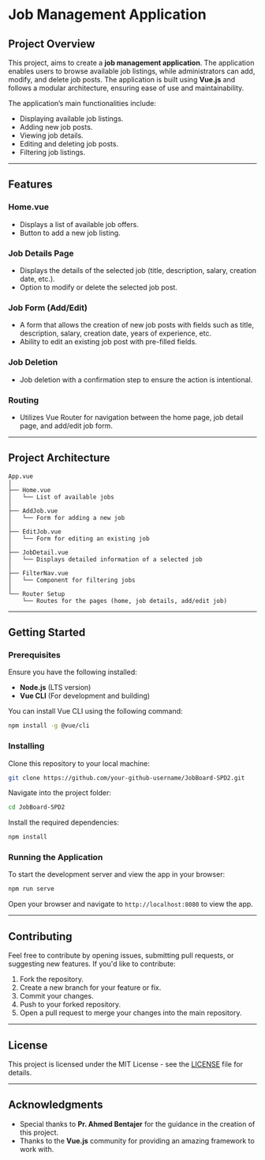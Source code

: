 
# **Job Management Application**

## **Project Overview**

This project, aims to create a **job management application**. The application enables users to browse available job listings, while administrators can add, modify, and delete job posts. The application is built using **Vue.js** and follows a modular architecture, ensuring ease of use and maintainability.

The application’s main functionalities include:

- Displaying available job listings.
- Adding new job posts.
- Viewing job details.
- Editing and deleting job posts.
- Filtering job listings.

---

## **Features**

### **Home.vue**
- Displays a list of available job offers.
- Button to add a new job listing.

### **Job Details Page**
- Displays the details of the selected job (title, description, salary, creation date, etc.).
- Option to modify or delete the selected job post.

### **Job Form (Add/Edit)**
- A form that allows the creation of new job posts with fields such as title, description, salary, creation date, years of experience, etc.
- Ability to edit an existing job post with pre-filled fields.

### **Job Deletion**
- Job deletion with a confirmation step to ensure the action is intentional.

### **Routing**
- Utilizes Vue Router for navigation between the home page, job detail page, and add/edit job form.

---

## **Project Architecture**

```
App.vue
│
├── Home.vue
│   └── List of available jobs
│
├── AddJob.vue
│   └── Form for adding a new job
│
├── EditJob.vue
│   └── Form for editing an existing job
│
├── JobDetail.vue
│   └── Displays detailed information of a selected job
│
├── FilterNav.vue
│   └── Component for filtering jobs
│
└── Router Setup
    └── Routes for the pages (home, job details, add/edit job)
```

---

## **Getting Started**

### **Prerequisites**

Ensure you have the following installed:

- **Node.js** (LTS version)
- **Vue CLI** (For development and building)
  
You can install Vue CLI using the following command:

```bash
npm install -g @vue/cli
```

### **Installing**

Clone this repository to your local machine:

```bash
git clone https://github.com/your-github-username/JobBoard-SPD2.git
```

Navigate into the project folder:

```bash
cd JobBoard-SPD2
```

Install the required dependencies:

```bash
npm install
```

### **Running the Application**

To start the development server and view the app in your browser:

```bash
npm run serve
```

Open your browser and navigate to `http://localhost:8080` to view the app.

---

## **Contributing**

Feel free to contribute by opening issues, submitting pull requests, or suggesting new features. If you'd like to contribute:

1. Fork the repository.
2. Create a new branch for your feature or fix.
3. Commit your changes.
4. Push to your forked repository.
5. Open a pull request to merge your changes into the main repository.

---

## **License**

This project is licensed under the MIT License - see the [LICENSE](LICENSE) file for details.

---

## **Acknowledgments**

- Special thanks to **Pr. Ahmed Bentajer** for the guidance in the creation of this project.
- Thanks to the **Vue.js** community for providing an amazing framework to work with.
